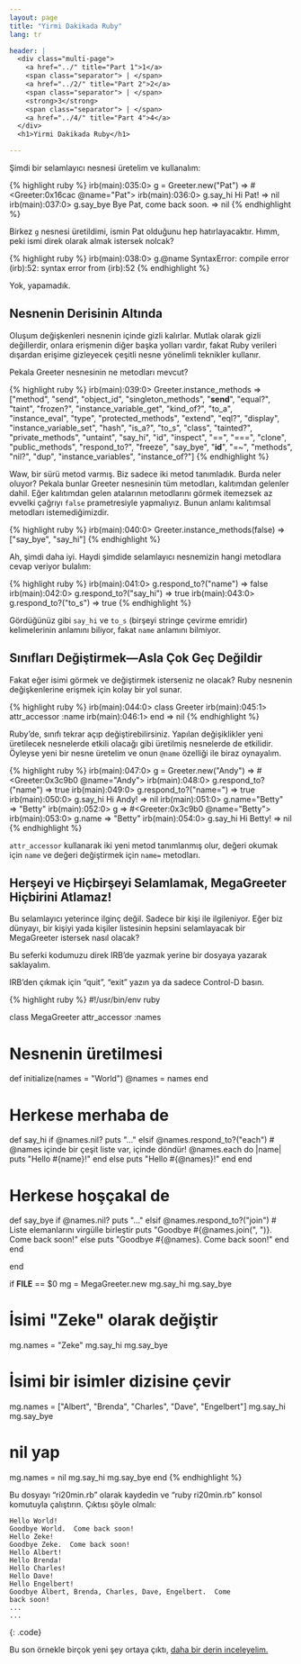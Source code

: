 ```yaml
---
layout: page
title: "Yirmi Dakikada Ruby"
lang: tr

header: |
  <div class="multi-page">
    <a href="../" title="Part 1">1</a>
    <span class="separator"> | </span>
    <a href="../2/" title="Part 2">2</a>
    <span class="separator"> | </span>
    <strong>3</strong>
    <span class="separator"> | </span>
    <a href="../4/" title="Part 4">4</a>
  </div>
  <h1>Yirmi Dakikada Ruby</h1>

---
```


Şimdi bir selamlayıcı nesnesi üretelim ve kullanalım:

{% highlight ruby %}
irb(main):035:0> g = Greeter.new("Pat")
=> #<Greeter:0x16cac @name="Pat">
irb(main):036:0> g.say_hi
Hi Pat!
=> nil
irb(main):037:0> g.say_bye
Bye Pat, come back soon.
=> nil
{% endhighlight %}

Birkez `g` nesnesi üretildimi, ismin Pat olduğunu hep hatırlayacaktır.
Hımm, peki ismi direk olarak almak istersek nolcak?

{% highlight ruby %}
irb(main):038:0> g.@name
SyntaxError: compile error
(irb):52: syntax error
        from (irb):52
{% endhighlight %}

Yok, yapamadık.

## Nesnenin Derisinin Altında

Oluşum değişkenleri nesnenin içinde gizli kalırlar. Mutlak olarak gizli
değillerdir, onlara erişmenin diğer başka yolları vardır, fakat Ruby
verileri dışardan erişime gizleyecek çeşitli nesne yönelimli teknikler
kullanır.

Pekala Greeter nesnesinin ne metodları mevcut?

{% highlight ruby %}
irb(main):039:0> Greeter.instance_methods
=> ["method", "send", "object_id", "singleton_methods",
    "__send__", "equal?", "taint", "frozen?",
    "instance_variable_get", "kind_of?", "to_a",
    "instance_eval", "type", "protected_methods", "extend",
    "eql?", "display", "instance_variable_set", "hash",
    "is_a?", "to_s", "class", "tainted?", "private_methods",
    "untaint", "say_hi", "id", "inspect", "==", "===",
    "clone", "public_methods", "respond_to?", "freeze",
    "say_bye", "__id__", "=~", "methods", "nil?", "dup",
    "instance_variables", "instance_of?"]
{% endhighlight %}

Waw, bir sürü metod varmış. Biz sadece iki metod tanımladık. Burda neler
oluyor? Pekala bunlar Greeter nesnesinin tüm metodları, kalıtımdan
gelenler dahil. Eğer kalıtımdan gelen atalarının metodlarını görmek
itemezsek az evvelki çağrıyı `false` prametresiyle yapmalıyız. Bunun
anlamı kalıtımsal metodları istemediğimizdir.

{% highlight ruby %}
irb(main):040:0> Greeter.instance_methods(false)
=> ["say_bye", "say_hi"]
{% endhighlight %}

Ah, şimdi daha iyi. Haydi şimdide selamlayıcı nesnemizin hangi metodlara
cevap veriyor bulalım:

{% highlight ruby %}
irb(main):041:0> g.respond_to?("name")
=> false
irb(main):042:0> g.respond_to?("say_hi")
=> true
irb(main):043:0> g.respond_to?("to_s")
=> true
{% endhighlight %}

Gördüğünüz gibi `say_hi` ve `to_s` (birşeyi stringe çevirme emridir)
kelimelerinin anlamını biliyor, fakat `name` anlamını bilmiyor.

## Sınıfları Değiştirmek—Asla Çok Geç Değildir

Fakat eğer isimi görmek ve değiştirmek isterseniz ne olacak? Ruby
nesnenin değişkenlerine erişmek için kolay bir yol sunar.

{% highlight ruby %}
irb(main):044:0> class Greeter
irb(main):045:1>   attr_accessor :name
irb(main):046:1> end
=> nil
{% endhighlight %}

Ruby’de, sınıfı tekrar açıp değiştirebilirsiniz. Yapılan değişiklikler
yeni üretilecek nesnelerde etkili olacağı gibi üretilmiş nesnelerde de
etkilidir. Öyleyse yeni bir nesne üretelim ve onun `@name` özelliği ile
biraz oynayalım.

{% highlight ruby %}
irb(main):047:0> g = Greeter.new("Andy")
=> #<Greeter:0x3c9b0 @name="Andy">
irb(main):048:0> g.respond_to?("name")
=> true
irb(main):049:0> g.respond_to?("name=")
=> true
irb(main):050:0> g.say_hi
Hi Andy!
=> nil
irb(main):051:0> g.name="Betty"
=> "Betty"
irb(main):052:0> g
=> #<Greeter:0x3c9b0 @name="Betty">
irb(main):053:0> g.name
=> "Betty"
irb(main):054:0> g.say_hi
Hi Betty!
=> nil
{% endhighlight %}

`attr_accessor` kullanarak iki yeni metod tanımlanmış olur, değeri
okumak için `name` ve değeri değiştirmek için `name=` metodları.

## Herşeyi ve Hiçbirşeyi Selamlamak, MegaGreeter Hiçbirini Atlamaz!

Bu selamlayıcı yeterince ilginç değil. Sadece bir kişi ile ilgileniyor.
Eğer biz dünyayı, bir kişiyi yada kişiler listesinin hepsini
selamlayacak bir MegaGreeter istersek nasıl olacak?

Bu seferki kodumuzu direk IRB’de yazmak yerine bir dosyaya yazarak
saklayalım.

IRB’den çıkmak için “quit”, “exit” yazın ya da sadece Control-D basın.

{% highlight ruby %}
#!/usr/bin/env ruby

class MegaGreeter
  attr_accessor :names

  # Nesnenin üretilmesi
  def initialize(names = "World")
    @names = names
  end

  # Herkese merhaba de
  def say_hi
    if @names.nil?
      puts "..."
    elsif @names.respond_to?("each")
      # @names içinde bir çeşit liste var, içinde döndür!
      @names.each do |name|
        puts "Hello #{name}!"
      end
    else
      puts "Hello #{@names}!"
    end
  end

  # Herkese hoşçakal de
  def say_bye
    if @names.nil?
      puts "..."
    elsif @names.respond_to?("join")
      # Liste elemanlarını virgülle birleştir
      puts "Goodbye #{@names.join(", ")}.  Come back soon!"
    else
      puts "Goodbye #{@names}.  Come back soon!"
    end
  end

end


if __FILE__ == $0
  mg = MegaGreeter.new
  mg.say_hi
  mg.say_bye

  # İsimi "Zeke" olarak değiştir
  mg.names = "Zeke"
  mg.say_hi
  mg.say_bye

  # İsimi bir isimler dizisine çevir
  mg.names = ["Albert", "Brenda", "Charles",
    "Dave", "Engelbert"]
  mg.say_hi
  mg.say_bye

  #  nil yap
  mg.names = nil
  mg.say_hi
  mg.say_bye
end
{% endhighlight %}

Bu dosyayı “ri20min.rb” olarak kaydedin ve “ruby ri20min.rb” konsol
komutuyla çalıştırın. Çıktısı şöyle olmalı:

    Hello World!
    Goodbye World.  Come back soon!
    Hello Zeke!
    Goodbye Zeke.  Come back soon!
    Hello Albert!
    Hello Brenda!
    Hello Charles!
    Hello Dave!
    Hello Engelbert!
    Goodbye Albert, Brenda, Charles, Dave, Engelbert.  Come
    back soon!
    ...
    ...
{: .code}

Bu son örnekle birçok yeni şey ortaya çıktı, [daha bir derin
inceleyelim.](../4/)

